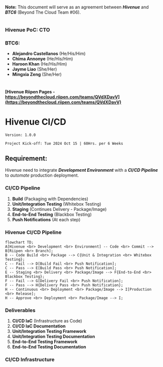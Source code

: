 
**Note:** This document will serve as an agreement between ***Hivenue*** and ***BTC6*** (Beyond The Cloud Team #06).

#
### Hivenue PoC: CTO

### BTC6:
- **Alejandro Castellanos** (He/His/Him)
- **Chima Annonye** (He/His/Him)
- **Haroon Khan** (He/His/Him)
- **Jayme Liao** (She/Her)
- **Mingxia Zeng** (She/Her)

#
#### [Hivenue Riipen Pages - https://beyondthecloud.riipen.com/teams/QVdXDavV](https://beyondthecloud.riipen.com/teams/QVdXDavV)

# Hivenue CI/CD

`Version: 1.0.0`

`Project Kick-off: Tue 2024 Oct 15 | 60Hrs. per 6 Weeks`

## Requirement:
Hivenue need to integrate ***Development Environment*** with a ***CI/CD Pipeline*** to *automate* production deployment.

### CI/CD Pipeline
1. **Build** (Packaging with Dependencies)
2. **Unit/Integration Testing** (Whitebox Testing)
3. **Staging** (Continues Delivery - Package/Image)
4. **End-to-End Testing** (Blackbox Testing)
5. **Push Notifications** (At each step)

### Hivenue CI/CD Pipeline
```mermaid
flowchart TD;
A[Hivenue <br> Development <br> Environment] -- Code <br> Commit --> B[Riipen <br> Branch];
B -- Code Build <br> Package --> C{Unit & Integration <br> Whitebox Testing};
C -- Fail --> D[Build Fail <br> Push Notification];
C -- Pass --> E[Build Pass <br> Push Notification];
E -- Staging <br> Delivery <br> Package/Image --> F{End-to-End <br> Blackbox Testing};
F -- Fail --> G[Delivery Fail <br> Push Notification];
F -- Pass --> H{Delivery Pass <br> Push Notification};
H -- Continuous <br> Deployment <br> Package/Image --> I[Production <br> Release];
H -- Approve <br> Deployment <br> Package/Image --> I;
```

### Deliverables
1. **CI/CD IaC** (Infrastructure as Code)
2. **CI/CD IaC Documentation**
3. **Unit/Integration Testing Framework**
4. **Unit/Integration Testing Documentation**
5. **End-to-End Testing Framework**
6. **End-to-End Testing Documentation**

### CI/CD Infrastructure
